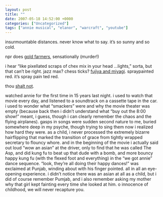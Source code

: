 ```yaml
---
layout: post
title: ""
date: 2007-05-18 14:52:00 +0000
categories: ["Uncategorized"]
tags: ["annie musical", "elanor", "warcraft", "youtube"]
---
```


insurmountable distances. never know what to say. it’s so sunny and so cold.

npr does [gold farmers](http://www.npr.org/templates/story/story.php?storyId=10165824), sensationally (murder!)

i hear “like pixellated scraps of chex mix in your head …lights,” sorta, but that can’t be right. jazz max? chess ticks? [fujiya and miyagi](http://www.youtube.com/watch?v=N5XVeENmLMk). spraypainted red. it’s spray pain ted red.

thou [shalt not](http://www.youtube.com/watch?v=yoN6XfyQsr4).

watched annie for the first time in 15 years last night. i used to watch that movie every day, and listened to a soundtrack on a cassette tape in the car. i used to wonder what “smackers” were and why the movie theater was empty (because back then i didn’t understand what “buy out the 8:00 show!” meant, i guess, though i can clearly remember the chaos and the flying airplanes). gasps in songs were sudden second nature to me, buried somewhere deep in my psyche, though trying to sing them now i realized how hard they were. as a child, i never processed the extremely bizarre hairflipping that marked the transition of grace from tightly wrapped secretary to flouncy whore. and in the beginning of the movie i actually said out loud “wow an asian” at the driver, only to find that he was called The Asp, and did kung fu to beat up that dude with a bomb, and more bouncy happy kung fu (with the flexed foot and everything) in the “we got annie” dance sequence. “look, they’re all doing their happy dances!” was exclaimed at Punjab, winding about with his finger pointed. all in all an eye-opening experience. i didn’t notice there was an asian at all as a child, but i did of course remember Pumjab, and i also remember asking my mother why that girl kept fainting every time she looked at him. o innocence of childhood, we will never recapture you.
